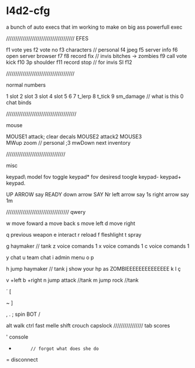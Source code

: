 # l4d2-cfg
 a bunch of auto execs that im working to make on big ass powerfull exec

/////////////////////////////////////
EFES

f1 vote yes
f2 vote no
f3  characters // personal
f4 jpeg
f5 server info 
f6 open server browser
f7
f8 record fix // invis bitches -> zombies
f9 call vote kick
f10 3p shoulder
f11 record stop // for invis SI
f12

/////////////////////////////////////

normal numbers 

1 slot 
2 slot 
3 slot
4 slot
5
6
7 t_lerp
8 t_tick
9 sm_damage // what is this
0 chat binds

//////////////////////////////////////

mouse

MOUSE1 attack; clear decals
MOUSE2 attack2
MOUSE3  
MWup zoom // personal ;3
mwDown next inventory

////////////////////////////////

misc 

keypad\ model fov toggle
keypad* fov desiresd toogle
keypad-
keypad+
keypad.

UP ARROW    say READY
down arrow  SAY Nr 
left arrow  say 1s
right arrow say 1m

//////////////////////////////////
qwery

w move foward
a move back
s move left
d move right

q previous weapon
e interact
r reload
f fleshlight
t spray

g haymaker // tank
z voice comands 1
x voice comands 1
c voice comands 1

y chat
u team chat
i admin menu
o
p

h jump haymaker // tank
j show your hp as ZOMBIEEEEEEEEEEEEEE
k
l
ç

v +left
b +right 
n jump attack //tank
m jump rock //tank


´
[

~
]

,
.
; spin BOT
/

alt         walk
ctrl       fast melle
shift     crouch
capslock ////////////////
tab      scores


' console
-           // forgot what does she do
= disconnect
